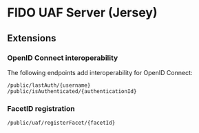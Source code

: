# FIDO UAF Server (Jersey)

## Extensions
### OpenID Connect interoperability 
The following endpoints add interoperability for OpenID Connect:

```
/public/lastAuth/{username}
/public/isAuthenticated/{authenticationId}
```
### FacetID registration
```
/public/uaf/registerFacet/{facetId}
```